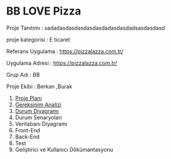 # BB LOVE Pizza

  Proje Tanıtımı : sadadasdasdasdasdasdadasdasdadsasdasdasd

  proje kategorisi : E ticaret  

  Referans Uygulama : https://pizzalazza.com.tr/

  Uygulama Adresi : https://pizzalazza.com.tr/

  Grup Adı : BB

  Proje Ekibi : Berkan ,Burak 

 1. [Proje Planı]([https://github.com/drtszprns/DENEME43/wiki/Proje-Plan%C4%B1](https://github.com/drtszprns/DENEME43?tab=readme-ov-file#proje-plan%C4%B1))
1.  [Gereksinim Analizi](https://github.com/drtszprns/DENEME43/wiki/Gereksinim-Analizi)
1.  [Durum Diyagramı](https://github.com/drtszprns/DENEME43/wiki/Durum-Diyagram%C4%B1) 
1.  Durum Senaryoları
1.  Veritabanı Diyagramı 
1.  Front-End 
1.  Back-End
1.  Test 
1.  Geliştirici ve Kullanıcı Dökümantasyonu 

